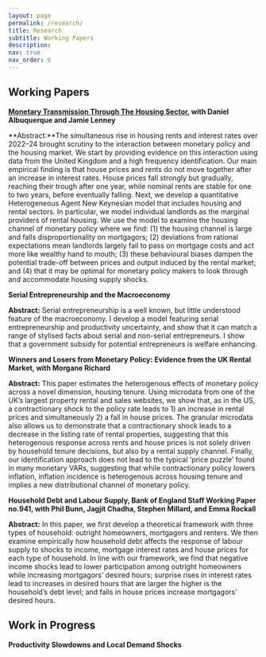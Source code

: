 ```yaml
---
layout: page
permalink: /research/
title: Research
subtitle: Working Papers
description:
nav: true
nav_order: 6
---
```


## Working Papers

**[Monetary Transmission Through The Housing Sector](/assets/pdf/swp115compressed.pdf), with Daniel Albuquerque and Jamie Lenney**

**Abstract:**The simultaneous rise in housing rents and interest rates over 2022–24 brought scrutiny
to the interaction between monetary policy and the housing market. We start by providing
evidence on this interaction using data from the United Kingdom and a high frequency
identification. Our main empirical finding is that house prices and rents do not move together
after an increase in interest rates. House prices fall strongly but gradually, reaching their
trough after one year, while nominal rents are stable for one to two years, before eventually
falling. Next, we develop a quantitative Heterogeneous Agent New Keynesian model that
includes housing and rental sectors. In particular, we model individual landlords as the
marginal providers of rental housing. We use the model to examine the housing channel of
monetary policy where we find: (1) the housing channel is large and falls disproportionality
on mortgagors; (2) deviations from rational expectations mean landlords largely fail to pass
on mortgage costs and act more like wealthy hand to mouth; (3) these behavioural biases
dampen the potential trade-off between prices and output induced by the rental market; and
(4) that it may be optimal for monetary policy makers to look through and accommodate
housing supply shocks.


**Serial Entrepreneurship and the Macroeconomy** 

**Abstract:** Serial entrepreneurship is a well known, but little understood feature of the macroeconomy. I develop a model featuring serial entrepreneurship and productivity uncertainty, and show that it can match a range of stylised facts about serial and non-serial entrepreneurs. I show that a government subsidy for potential entrepreneurs is welfare enhancing.

**Winners and Losers from Monetary Policy: Evidence from the UK Rental Market, with Morgane Richard**

**Abstract:** This paper estimates the heterogenous effects of monetary policy across a novel dimension, housing tenure. Using microdata from one of the UK’s largest property rental and sales websites, we show that, as in the US, a contractionary shock to the policy rate leads to 1) an increase in rental prices and simultaneously 2) a fall in house prices. The granular microdata also allows us to demonstrate that a contractionary shock leads to a decrease in the listing rate of rental properties, suggesting that this heterogenous response across rents and house prices is not solely driven by household tenure decisions, but also by a rental supply channel. Finally, our identification approach does not lead to the typical ‘price puzzle’ found in many monetary VARs, suggesting that while contractionary policy lowers inflation, inflation incidence is heterogenous across housing tenure and implies a new distributional channel of monetary policy.

**Household Debt and Labour Supply, Bank of England Staff Working Paper no.941, with Phil Bunn, Jagjit Chadha, Stephen Millard, and Emma Rockall**

**Abstract:** In this paper, we first develop a theoretical framework with three types of household: outright homeowners, mortgagors and renters. We then examine empirically how household debt affects the response of labour supply to shocks to income, mortgage interest rates and house prices for each type of household. In line with our framework, we find that negative income shocks lead to lower participation among outright homeowners while increasing mortgagors’ desired hours; surprise rises in interest rates lead to increases in desired hours that are larger the higher is the household’s debt level; and falls in house prices increase mortgagors’ desired hours. 


## Work in Progress


**Productivity Slowdowns and Local Demand Shocks**

